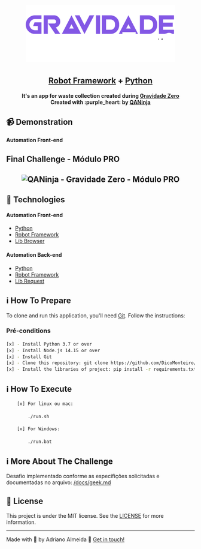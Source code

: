 <h1 align="center">
    <img alt="QANinja" src="logo-gzero.png" width="400px" />
    <br>
</h1>

<h2 align="center">
  <a href="https://github.com/DicoMonteiro/getgeeks-gzero/tree/master/tests">Robot Framework</a> + <a href="https://github.com/DicoMonteiro/getgeeks-gzero/tree/master/resources/factories">Python</a>
</h2>

<h4 align="center">
  It's an app for waste collection created during <a href="https://gravidadezero.qaninja.academy">Gravidade Zero</a>
  <br>
  Created with :purple_heart:  by <a href="https://qaninja.academy/">QANinja</a>
</h4>

## :video_camera: Demonstration

#### Automation Front-end

## Final Challenge - Módulo PRO
<h2 align="center">
  <img alt="QANinja - Gravidade Zero - Módulo PRO" src="./challenge-final-pro.gif" />
</h2>

## :rocket: Technologies

#### Automation Front-end

-  [Python](https://www.python.org/)
-  [Robot Framework](https://robotframework.org/)
-  [Lib Browser](https://github.com/MarketSquare/robotframework-browser)
  
#### Automation Back-end

-  [Python](https://www.python.org/)
-  [Robot Framework](https://robotframework.org/)
-  [Lib Request](https://github.com/MarketSquare/robotframework-requests#readme)

## :information_source: How To Prepare

To clone and run this application, you'll need [Git](https://git-scm.com). Follow the instructions:

### Pré-conditions ###

```bash
[x] - Install Python 3.7 or over
[x] - Install Node.js 14.15 or over
[x] - Install Git
[x] - Clone this repository: git clone https://github.com/DicoMonteiro/getgeeks-gzero
[x] - Install the libraries of project: pip install -r requirements.txt
```

## :information_source: How To Execute

```bash
    [x] For linux ou mac:

        ./run.sh

    [x] For Windows:

        ./run.bat

```

## :information_source: More About The Challenge

Desafio implementado conforme as especifições solicitadas e documentadas no arquivo: [/docs/geek.md](docs/geek.md)

## :memo: License
This project is under the MIT license. See the [LICENSE](https://github.com/DicoMonteiro/getgeeks-gzero/LICENSE) for more information.

---

Made with :purple_heart:  by Adriano Almeida :wave:  [Get in touch!](https://www.linkedin.com/in/adriano-barreto-monteiro-almeida/)

[vc]: https://code.visualstudio.com/
